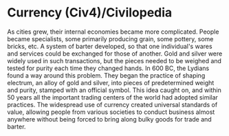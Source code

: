 # Currency (Civ4)/Civilopedia

As cities grew, their internal economies became more complicated. People became specialists, some primarily producing grain, some pottery, some bricks, etc. A system of barter developed, so that one individual's wares and services could be exchanged for those of another. Gold and silver were widely used in such transactions, but the pieces needed to be weighed and tested for purity each time they changed hands.
In 600 BC, the Lydians found a way around this problem. They began the practice of shaping electrum, an alloy of gold and silver, into pieces of predetermined weight and purity, stamped with an official symbol. This idea caught on, and within 50 years all the important trading centers of the world had adopted similar practices. The widespread use of currency created universal standards of value, allowing people from various societies to conduct business almost anywhere without being forced to bring along bulky goods for trade and barter.